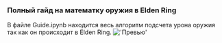 ### Полный гайд на математку оружия в Elden Ring
В файле Guide.ipynb находится весь алгоритм подсчета урона оружия так как он происходит в Elden Ring.
!['Превью'](https://lh3.googleusercontent.com/pw/AP1GczMnr5e4YRbXQXTHJG50WDgOO4jJ2LGYCPWb6P9WBLGE427MRPCUGdMJGFDE17obS_uNSa4VLp5zv6dLKPS7C4-Bbt74LCZlO1D5igIQ__uCToCmBRWT2FaaWJHuOBTgm-NDHW50tdJBSdURIIuthphlZdQWRjc-fjaRTwcH7MRgq7DZKcL5hfjGsqJgG3FSAbBZAqGefZYWveMZ8jwaeNkZyVNQSHy4LZVWOFt1Lj8-UYpjtoK28xNlHgKqZgwv4eF8xGsb9DdoMJPgYi3c4400p-A_8l8fEXzeMjplbtJT-qSB2qNpRfn0rhSaWZy-cOX6EW1vTxqxaRQSsnsZn-JGWdQ-qxzaew3kMaFrGW2axrkVqFp6g6UGA-RkO2M_yDpPQifh-x0NUWYyjdaF9xJfgrGBdjwXeqMUYAGRPBu643NidqA8Hl_84pgmn-uMNhv2e2RkbnYJFA64yYWT4bfjLkTTPPst75tddew1-BD3oPXfzONqeDTxOaQRh8EOWmN4uwwmig7Naycv8LTAaj8vno_WkUUjHLatq0PBUlCi44Tv4O0ITivfENqOdNrv3lBjQWXX5YPSAje2THb33opfEItLNXU97HrJJ1ngf9zGIQxH5DGMWmUhgf-4DhcSgPosNnj_Zjo33phtp2rBAEO7j-XDFZcx2GbLjfn_IMw2_FdnVHMEXiCHlgnJGss1Re_cRFm-kuNzChYF_dshf9CJ_JVFp_9nSRfPcob3I0GiLk0gyeRvSw-EnBV4ybcoRMY3_g9EGCufwSLQhiyeCoUPJeLaUKx1NK7qDfkQWsNlOPhq48jT1yU5gOq2JMtiNXz8o5yzR2YcsUpMCoOhH-c2_af-YLBaXYzuHCU5qJkanLe5v71k4GpOiJW7xXwhrm3msVD0CR5fULKSrq9x37bzRVXfK1mTXpWipz7NT074Ut9docxALRLodcVs0Q=w1612-h898-s-no-gm?authuser=0)
